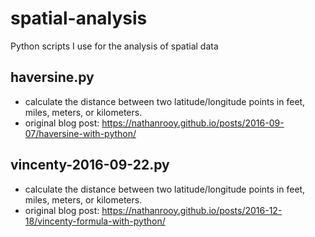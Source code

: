 # spatial-analysis
Python scripts I use for the analysis of spatial data

## haversine.py
- calculate the distance between two latitude/longitude points in feet, miles, meters, or kilometers.
- original blog post: https://nathanrooy.github.io/posts/2016-09-07/haversine-with-python/

## vincenty-2016-09-22.py
- calculate the distance between two latitude/longitude points in feet, miles, meters, or kilometers.
- original blog post: https://nathanrooy.github.io/posts/2016-12-18/vincenty-formula-with-python/

